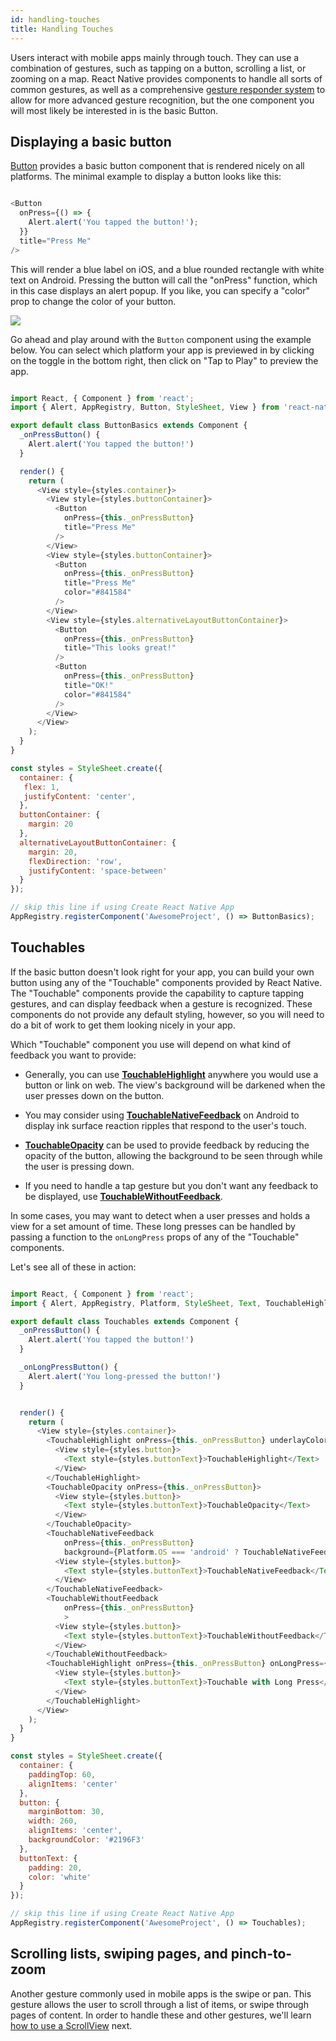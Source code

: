 ```yaml
---
id: handling-touches
title: Handling Touches
---
```


Users interact with mobile apps mainly through touch. They can use a combination of gestures, such as tapping on a button, scrolling a list, or zooming on a map. React Native provides components to handle all sorts of common gestures, as well as a comprehensive [gesture responder system](../gesture-responder-system/) to allow for more advanced gesture recognition, but the one component you will most likely be interested in is the basic Button.

## Displaying a basic button

[Button](../button/) provides a basic button component that is rendered nicely on all platforms. The minimal example to display a button looks like this:


```javascript

<Button
  onPress={() => {
    Alert.alert('You tapped the button!');
  }}
  title="Press Me"
/>

```


This will render a blue label on iOS, and a blue rounded rectangle with white text on Android. Pressing the button will call the "onPress" function, which in this case displays an alert popup. If you like, you can specify a "color" prop to change the color of your button.

![](https://facebook.github.io/react-native/docs/assets/Button.png)

Go ahead and play around with the `Button` component using the example below. You can select which platform your app is previewed in by clicking on the toggle in the bottom right, then click on "Tap to Play" to preview the app.


```javascript

import React, { Component } from 'react';
import { Alert, AppRegistry, Button, StyleSheet, View } from 'react-native';

export default class ButtonBasics extends Component {
  _onPressButton() {
    Alert.alert('You tapped the button!')
  }

  render() {
    return (
      <View style={styles.container}>
        <View style={styles.buttonContainer}>
          <Button
            onPress={this._onPressButton}
            title="Press Me"
          />
        </View>
        <View style={styles.buttonContainer}>
          <Button
            onPress={this._onPressButton}
            title="Press Me"
            color="#841584"
          />
        </View>
        <View style={styles.alternativeLayoutButtonContainer}>
          <Button
            onPress={this._onPressButton}
            title="This looks great!"
          />
          <Button
            onPress={this._onPressButton}
            title="OK!"
            color="#841584"
          />
        </View>
      </View>
    );
  }
}

const styles = StyleSheet.create({
  container: {
   flex: 1,
   justifyContent: 'center',
  },
  buttonContainer: {
    margin: 20
  },
  alternativeLayoutButtonContainer: {
    margin: 20,
    flexDirection: 'row',
    justifyContent: 'space-between'
  }
});

// skip this line if using Create React Native App
AppRegistry.registerComponent('AwesomeProject', () => ButtonBasics);

```


## Touchables

If the basic button doesn't look right for your app, you can build your own button using any of the "Touchable" components provided by React Native. The "Touchable" components provide the capability to capture tapping gestures, and can display feedback when a gesture is recognized. These components do not provide any default styling, however, so you will need to do a bit of work to get them looking nicely in your app.

Which "Touchable" component you use will depend on what kind of feedback you want to provide:

- Generally, you can use [**TouchableHighlight**](../touchablehighlight/) anywhere you would use a button or link on web. The view's background will be darkened when the user presses down on the button.

- You may consider using [**TouchableNativeFeedback**](../touchablenativefeedback/) on Android to display ink surface reaction ripples that respond to the user's touch.

- [**TouchableOpacity**](../touchableopacity/) can be used to provide feedback by reducing the opacity of the button, allowing the background to be seen through while the user is pressing down.

- If you need to handle a tap gesture but you don't want any feedback to be displayed, use [**TouchableWithoutFeedback**](../touchablewithoutfeedback/).

In some cases, you may want to detect when a user presses and holds a view for a set amount of time. These long presses can be handled by passing a function to the `onLongPress` props of any of the "Touchable" components.

Let's see all of these in action:


```javascript

import React, { Component } from 'react';
import { Alert, AppRegistry, Platform, StyleSheet, Text, TouchableHighlight, TouchableOpacity, TouchableNativeFeedback, TouchableWithoutFeedback, View } from 'react-native';

export default class Touchables extends Component {
  _onPressButton() {
    Alert.alert('You tapped the button!')
  }

  _onLongPressButton() {
    Alert.alert('You long-pressed the button!')
  }


  render() {
    return (
      <View style={styles.container}>
        <TouchableHighlight onPress={this._onPressButton} underlayColor="white">
          <View style={styles.button}>
            <Text style={styles.buttonText}>TouchableHighlight</Text>
          </View>
        </TouchableHighlight>
        <TouchableOpacity onPress={this._onPressButton}>
          <View style={styles.button}>
            <Text style={styles.buttonText}>TouchableOpacity</Text>
          </View>
        </TouchableOpacity>
        <TouchableNativeFeedback
            onPress={this._onPressButton}
            background={Platform.OS === 'android' ? TouchableNativeFeedback.SelectableBackground() : ''}>
          <View style={styles.button}>
            <Text style={styles.buttonText}>TouchableNativeFeedback</Text>
          </View>
        </TouchableNativeFeedback>
        <TouchableWithoutFeedback
            onPress={this._onPressButton}
            >
          <View style={styles.button}>
            <Text style={styles.buttonText}>TouchableWithoutFeedback</Text>
          </View>
        </TouchableWithoutFeedback>
        <TouchableHighlight onPress={this._onPressButton} onLongPress={this._onLongPressButton} underlayColor="white">
          <View style={styles.button}>
            <Text style={styles.buttonText}>Touchable with Long Press</Text>
          </View>
        </TouchableHighlight>
      </View>
    );
  }
}

const styles = StyleSheet.create({
  container: {
    paddingTop: 60,
    alignItems: 'center'
  },
  button: {
    marginBottom: 30,
    width: 260,
    alignItems: 'center',
    backgroundColor: '#2196F3'
  },
  buttonText: {
    padding: 20,
    color: 'white'
  }
});

// skip this line if using Create React Native App
AppRegistry.registerComponent('AwesomeProject', () => Touchables);

```


## Scrolling lists, swiping pages, and pinch-to-zoom

Another gesture commonly used in mobile apps is the swipe or pan. This gesture allows the user to scroll through a list of items, or swipe through pages of content. In order to handle these and other gestures, we'll learn [how to use a ScrollView](../using-a-scrollview/) next.


